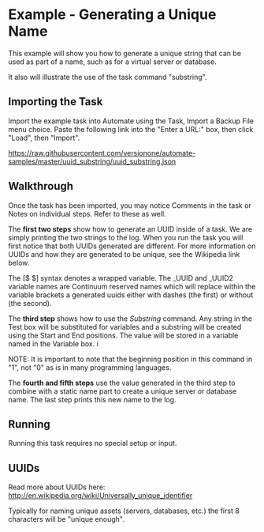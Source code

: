Example - Generating a Unique Name
=============

This example will show you how to generate a unique string that can be used as part of a name, such as for a virtual server or database.

It also will illustrate the use of the task command "substring".

Importing the Task
------------------

Import the example task into Automate using the Task, Import a Backup File menu choice. Paste the following link into the "Enter a URL:" box, then click "Load", then "Import". 

https://raw.githubusercontent.com/versionone/automate-samples/master/uuid_substring/uuid_substring.json

Walkthrough
-----------

Once the task has been imported, you may notice Comments in the task or Notes on individual steps. Refer to these as well. 

The **first two steps** show how to generate an UUID inside of a task. We are simply printing the two strings to the log. When you run the task you will first notice that both UUIDs generated are different. For more information on UUIDs and how they are generated to be unique, see the Wikipedia link below. 

The [$ $] syntax denotes a wrapped variable. The \_UUID and \_UUID2 variable names are Continuum reserved names which will replace within the variable brackets a generated uuids either with dashes (the first) or without (the second). 

The **third step**  shows how to use the _Substring_ command. Any string in the Test box will be substituted for variables and a substring will be created using the Start and End positions. The value will be stored in a variable named in the Variable box. i

NOTE: It is important to note that the beginning position in this command in "1", not "0" as is in many programming languages.  

The **fourth and fifth steps** use the value generated in the third step to combine with a static name part to create a unique server or database name. The last step prints this new name to the log. 

Running
-------

Running this task requires no special setup or input.

UUIDs
-----

Read more about UUIDs here: http://en.wikipedia.org/wiki/Universally_unique_identifier

Typically for naming unique assets (servers, databases, etc.) the first 8 characters will be "unique enough". 
